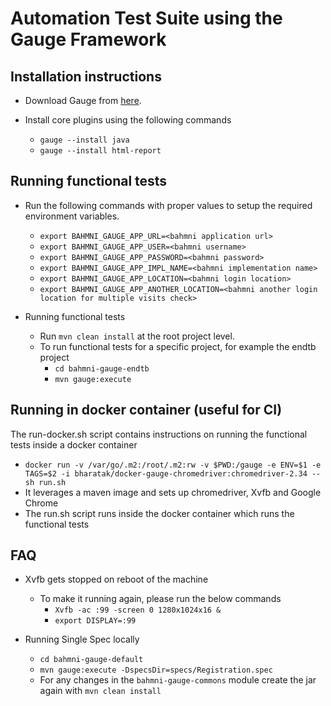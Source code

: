 Automation Test Suite using the Gauge Framework
============================================

Installation instructions
--------------------------
* Download Gauge from [here](http://getgauge.io/get-started/).

* Install core plugins using the following commands
    * `gauge --install java`
    * `gauge --install html-report`

Running functional tests
------------------------
* Run the following commands with proper values to setup the required environment variables.
    * `export BAHMNI_GAUGE_APP_URL=<bahmni application url>`
    * `export BAHMNI_GAUGE_APP_USER=<bahmni username>`
    * `export BAHMNI_GAUGE_APP_PASSWORD=<bahmni password>`
    * `export BAHMNI_GAUGE_APP_IMPL_NAME=<bahmni implementation name>`
    * `export BAHMNI_GAUGE_APP_LOCATION=<bahmni login location>`
    * `export BAHMNI_GAUGE_APP_ANOTHER_LOCATION=<bahmni another login location for multiple visits check>`

* Running functional tests
    * Run `mvn clean install` at the root project level.
    * To run functional tests for a specific project, for example the endtb project
        * `cd bahmni-gauge-endtb`
        * `mvn gauge:execute`

Running in docker container (useful for CI)
-------------------------------------------
The run-docker.sh script contains instructions on running the functional tests inside a docker container
* `docker run -v /var/go/.m2:/root/.m2:rw -v $PWD:/gauge -e ENV=$1 -e TAGS=$2 -i bharatak/docker-gauge-chromedriver:chromedriver-2.34 -- sh run.sh`
* It leverages a maven image and sets up chromedriver, Xvfb and Google Chrome
* The run.sh script runs inside the docker container which runs the functional tests

FAQ
--------------------------
* Xvfb gets stopped on reboot of the machine
    * To make it running again, please run the below commands
      * `Xvfb -ac :99 -screen 0 1280x1024x16 &`
      * `export DISPLAY=:99`

* Running Single Spec locally
    * `cd bahmni-gauge-default`
    * `mvn gauge:execute -DspecsDir=specs/Registration.spec`
    * For any changes in the `bahmni-gauge-commons` module create the jar again with `mvn clean install`